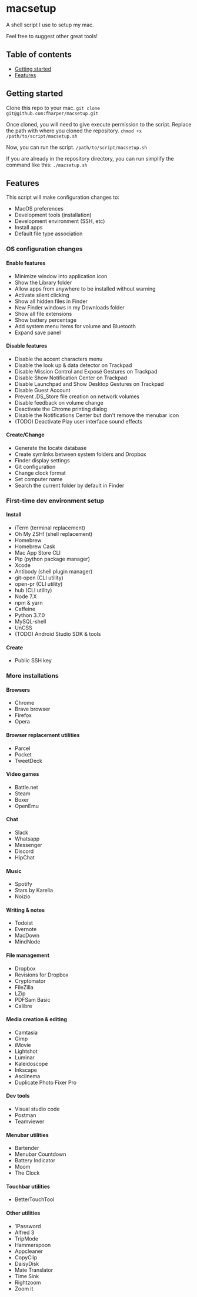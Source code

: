 # macsetup

A shell script I use to setup my mac.

Feel free to suggest other great tools!

## Table of contents
* [Getting started](#getting-started)
* [Features](#features)

## Getting started

Clone this repo to your mac.
```git clone git@github.com:fharper/macsetup.git```

Once cloned, you will need to give execute permission to the script. Replace the path with where you cloned the repository.
```chmod +x /path/to/script/macsetup.sh```

Now, you can run the script.
```/path/to/script/macsetup.sh```

If you are already in the repository directory, you can run simplify the command like this:
```./macsetup.sh```

## Features
This script will make configuration changes to:
* MacOS preferences
* Development tools (installation)
* Development environment (SSH, etc)
* Install apps
* Default file type association

### OS configuration changes
#### Enable features
* Minimize window into application icon
* Show the Library folder
* Allow apps from anywhere to be installed without warning
* Activate silent clicking
* Show all hidden files in Finder
* New Finder windows in my Downloads folder
* Show all file extensions
* Show battery percentage
* Add system menu items for volume and Bluetooth
* Expand save panel

#### Disable features
* Disable the accent characters menu
* Disable the look up & data detector on Trackpad
* Disable Mission Control and Exposé Gestures on Trackpad
* Disable Show Notification Center on Trackpad
* Disable Launchpad and Show Desktop Gestures on Trackpad
* Disable Guest Account
* Prevent .DS_Store file creation on network volumes
* Disable feedback on volume change
* Deactivate the Chrome printing dialog
* Disable the Notifications Center but don't remove the menubar icon
* (TODO) Deactivate Play user interface sound effects

#### Create/Change
* Generate the locate database
* Create symlinks between system folders and Dropbox
* Finder display settings
* Git configuration
* Change clock format
* Set computer name
* Search the current folder by default in Finder

### First-time dev environment setup
#### Install
* iTerm (terminal replacement)
* Oh My ZSH! (shell replacement)
* Homebrew
* Homebrew Cask
* Mac App Store CLI
* Pip (python package manager)
* Xcode
* Antibody (shell plugin manager)
* git-open (CLI utility)
* open-pr (CLI utility)
* hub  (CLI utility)
* Node 7.X
* npm & yarn
* Caffeine
* Python 3.7.0
* MySQL-shell
* UnCSS
* (TODO) Android Studio SDK & tools

#### Create
* Public SSH key

### More installations
#### Browsers
* Chrome
* Brave browser
* Firefox
* Opera

#### Browser replacement utilities
* Parcel
* Pocket
* TweetDeck

#### Video games
* Battle.net
* Steam
* Boxer
* OpenEmu

#### Chat
* Slack
* Whatsapp
* Messenger
* Discord
* HipChat

#### Music
* Spotify
* Stars by Karelia
* Noizio

#### Writing & notes
* Todoist
* Evernote
* MacDown
* MindNode

#### File management
* Dropbox
* Revisions for Dropbox
* Cryptomator
* FileZilla
* LZip
* PDFSam Basic
* Calibre

#### Media creation & editing
* Camtasia
* Gimp
* iMovie
* Lightshot
* Luminar
* Kaleidoscope
* Inkscape
* Asciinema
* Duplicate Photo Fixer Pro

#### Dev tools
* Visual studio code
* Postman
* Teamviewer

#### Menubar utilities
* Bartender
* Menubar Countdown
* Battery Indicator
* Moom
* The Clock

#### Touchbar utilities
* BetterTouchTool

#### Other utilities
* 1Password
* Alfred 3
* TripMode
* Hammerspoon
* Appcleaner
* CopyClip
* DaisyDisk
* Mate Translator
* Time Sink
* Rightzoom
* Zoom it
